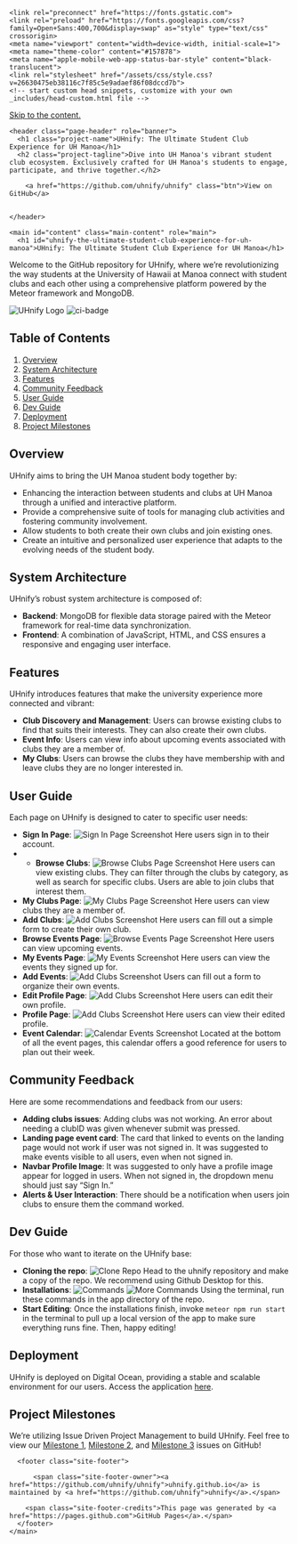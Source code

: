 <!DOCTYPE html>
<html lang="en-US">
  <head>
    <meta charset="UTF-8">

<!-- Begin Jekyll SEO tag v2.8.0 -->
<title>UHnify: The Ultimate Student Club Experience for UH Manoa | UHnify - Your Campus Connection</title>
<meta name="generator" content="Jekyll v3.9.3" />
<meta property="og:title" content="UHnify: The Ultimate Student Club Experience for UH Manoa" />
<meta property="og:locale" content="en_US" />
<meta name="description" content="Dive into UH Manoa’s vibrant student club ecosystem. Exclusively crafted for UH Manoa’s students to engage, participate, and thrive together." />
<meta property="og:description" content="Dive into UH Manoa’s vibrant student club ecosystem. Exclusively crafted for UH Manoa’s students to engage, participate, and thrive together." />
<link rel="canonical" href="https://uhnify.github.io/" />
<meta property="og:url" content="https://uhnify.github.io/" />
<meta property="og:site_name" content="UHnify - Your Campus Connection" />
<meta property="og:type" content="website" />
<meta name="twitter:card" content="summary" />
<meta property="twitter:title" content="UHnify: The Ultimate Student Club Experience for UH Manoa" />
<script type="application/ld+json">
{"@context":"https://schema.org","@type":"WebSite","description":"Dive into UH Manoa’s vibrant student club ecosystem. Exclusively crafted for UH Manoa’s students to engage, participate, and thrive together.","headline":"UHnify: The Ultimate Student Club Experience for UH Manoa","name":"UHnify - Your Campus Connection","url":"https://uhnify.github.io/"}</script>
<!-- End Jekyll SEO tag -->

    <link rel="preconnect" href="https://fonts.gstatic.com">
    <link rel="preload" href="https://fonts.googleapis.com/css?family=Open+Sans:400,700&display=swap" as="style" type="text/css" crossorigin>
    <meta name="viewport" content="width=device-width, initial-scale=1">
    <meta name="theme-color" content="#157878">
    <meta name="apple-mobile-web-app-status-bar-style" content="black-translucent">
    <link rel="stylesheet" href="/assets/css/style.css?v=26630475eb38116c7f85c5e9adaef86f08dccd7b">
    <!-- start custom head snippets, customize with your own _includes/head-custom.html file -->

<!-- Setup Google Analytics -->



<!-- You can set your favicon here -->
<!-- link rel="shortcut icon" type="image/x-icon" href="/favicon.ico" -->

<!-- end custom head snippets -->

  </head>
  <body>
    <a id="skip-to-content" href="#content">Skip to the content.</a>

    <header class="page-header" role="banner">
      <h1 class="project-name">UHnify: The Ultimate Student Club Experience for UH Manoa</h1>
      <h2 class="project-tagline">Dive into UH Manoa's vibrant student club ecosystem. Exclusively crafted for UH Manoa's students to engage, participate, and thrive together.</h2>
      
        <a href="https://github.com/uhnify/uhnify" class="btn">View on GitHub</a>
      
      
    </header>

    <main id="content" class="main-content" role="main">
      <h1 id="uhnify-the-ultimate-student-club-experience-for-uh-manoa">UHnify: The Ultimate Student Club Experience for UH Manoa</h1>

<p>Welcome to the GitHub repository for UHnify, where we’re revolutionizing the way students at the University of Hawaii at Manoa connect with student clubs and each other using a comprehensive platform powered by the Meteor framework and MongoDB.</p>

<p><img src="/LOGO.png" alt="UHnify Logo" />
<img src="https://github.com/uhnify/uhnify/workflows/uhnify/badge.svg" alt="ci-badge" /></p>
<h2 id="table-of-contents">Table of Contents</h2>
<ol>
  <li><a href="#overview">Overview</a></li>
  <li><a href="#system-architecture">System Architecture</a></li>
  <li><a href="#features">Features</a></li>
  <li><a href="#community-feedback">Community Feedback</a></li>
  <li><a href="#user-guide">User Guide</a></li>
  <li><a href="#dev-guide">Dev Guide</a></li>
  <li><a href="#deployment">Deployment</a></li>
  <li><a href="#project-milestones">Project Milestones</a></li>
</ol>

<h2 id="overview">Overview</h2>

<p>UHnify aims to bring the UH Manoa student body together by:</p>
<ul>
  <li>Enhancing the interaction between students and clubs at UH Manoa through a unified and interactive platform.</li>
  <li>Provide a comprehensive suite of tools for managing club activities and fostering community involvement.</li>
  <li>Allow students to both create their own clubs and join existing ones.</li>
  <li>Create an intuitive and personalized user experience that adapts to the evolving needs of the student body.</li>
</ul>

<h2 id="system-architecture">System Architecture</h2>

<p>UHnify’s robust system architecture is composed of:</p>
<ul>
  <li><strong>Backend</strong>: MongoDB for flexible data storage paired with the Meteor framework for real-time data synchronization.</li>
  <li><strong>Frontend</strong>: A combination of JavaScript, HTML, and CSS ensures a responsive and engaging user interface.</li>
</ul>

<h2 id="features">Features</h2>

<p>UHnify introduces features that make the university experience more connected and vibrant:</p>
<ul>
  <li><strong>Club Discovery and Management</strong>: Users can browse existing clubs to find that suits their interests. They can also create their own clubs.</li>
  <li><strong>Event Info</strong>: Users can view info about upcoming events associated with clubs they are a member of.</li>
  <li><strong>My Clubs</strong>: Users can browse the clubs they have membership with and leave clubs they are no longer interested in.</li>
</ul>

<h2 id="user-guide">User Guide</h2>

<p>Each page on UHnify is designed to cater to specific user needs:</p>
<ul>
  <li><strong>Sign In Page</strong>: <img src="/SignIn.png" alt="Sign In Page Screenshot" /> Here users sign in to their account.</li>
  <li>
    <ul>
      <li><strong>Browse Clubs</strong>: <img src="/FinalBrowseClubsPage.png" alt="Browse Clubs Page Screenshot" /> Here users can view existing clubs. They can filter through the clubs by category, as well as search for specific clubs. Users are able to join clubs that interest them.</li>
    </ul>
  </li>
  <li><strong>My Clubs Page</strong>: <img src="/FinalMyClubsPage.png" alt="My Clubs Page Screenshot" /> Here users can view clubs they are a member of.</li>
  <li><strong>Add Clubs</strong>: <img src="/StartClubForm.png" alt="Add Clubs Screenshot" /> Here users can fill out a simple form to create their own club.</li>
  <li><strong>Browse Events Page</strong>: <img src="/FinalEventsPage.png" alt="Browse Events Page Screenshot" /> Here users can view upcoming events.</li>
  <li><strong>My Events Page</strong>: <img src="/FinalMyEventsPage.png" alt="My Events Screenshot" /> Here users can view the events they signed up for.</li>
  <li><strong>Add Events</strong>: <img src="/StartEventsForm.png" alt="Add Clubs Screenshot" /> Users can fill out a form to organize their own events.</li>
  <li><strong>Edit Profile Page</strong>: <img src="/EditProfilePage.png" alt="Add Clubs Screenshot" /> Here users can edit their own profile.</li>
  <li><strong>Profile Page</strong>: <img src="/FinalProfilePage.png" alt="Add Clubs Screenshot" /> Here users can view their edited profile.</li>
  <li><strong>Event Calendar</strong>: <img src="/FinalCalendarPage.png" alt="Calendar Events Screenshot" /> Located at the bottom of all the event pages, this calendar offers a good reference for users to plan out their week.</li>
</ul>

<h2 id="community-feedback">Community Feedback</h2>

<p>Here are some recommendations and feedback from our users:</p>
<ul>
  <li><strong>Adding clubs issues</strong>: Adding clubs was not working. An error about needing a clubID was given whenever submit was pressed.</li>
  <li><strong>Landing page event card</strong>: The card that linked to events on the landing page would not work if user was not signed in. It was suggested to make events visible to all users, even when not signed in.</li>
  <li><strong>Navbar Profile Image</strong>: It was suggested to only have a profile image appear for logged in users. When not signed in, the dropdown menu should just say “Sign In.”</li>
  <li><strong>Alerts &amp; User Interaction</strong>: There should be a notification when users join clubs to ensure them the command worked.</li>
</ul>

<h2 id="dev-guide">Dev Guide</h2>

<p>For those who want to iterate on the UHnify base:</p>
<ul>
  <li><strong>Cloning the repo</strong>: <img src="/CloneRepo.png" alt="Clone Repo" /> Head to the uhnify repository and make a copy of the repo. We recommend using Github Desktop for this.</li>
  <li><strong>Installations</strong>: <img src="/Installcommands.png" alt="Commands" /> <img src="/CalendarInstalls.png" alt="More Commands" /> Using the terminal, run these commands in the app directory of the repo.</li>
  <li><strong>Start Editing</strong>: Once the installations finish, invoke <code class="language-plaintext highlighter-rouge">meteor npm run start</code> in the terminal to pull up a local version of the app to make sure everything runs fine. Then, happy editing!</li>
</ul>

<h2 id="deployment">Deployment</h2>

<p>UHnify is deployed on Digital Ocean, providing a stable and scalable environment for our users. Access the application <a href="https://uhnify.online">here</a>.</p>

<h2 id="project-milestones">Project Milestones</h2>

<p>We’re utilizing Issue Driven Project Management to build UHnify. Feel free to view our <a href="https://github.com/orgs/uhnify/projects/1">Milestone 1</a>, <a href="https://github.com/orgs/uhnify/projects/2">Milestone 2</a>, and <a href="https://github.com/orgs/uhnify/projects/3">Milestone 3</a> issues on GitHub!</p>


      <footer class="site-footer">
        
          <span class="site-footer-owner"><a href="https://github.com/uhnify/uhnify">uhnify.github.io</a> is maintained by <a href="https://github.com/uhnify">uhnify</a>.</span>
        
        <span class="site-footer-credits">This page was generated by <a href="https://pages.github.com">GitHub Pages</a>.</span>
      </footer>
    </main>
  </body>
</html>
